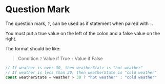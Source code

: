 # Question Mark

The question mark, ```?```, can be used as if statement when paired with ```:```.

You must put a true value on the left of the colon and a false value on the right.

The format should be like:
> Condition ```?``` Value if True ```:``` Value if False

```javascript
// If weather is over 30, then weatherState is "hot weather"
// If weather is less than 30, then weatherState is "cold weather"
const weatherState = weather > 30 ? "hot weather" : "cold weather"
```
